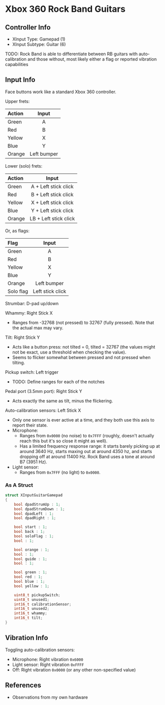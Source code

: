 # Xbox 360 Rock Band Guitars

## Controller Info

- XInput Type: Gamepad (1)
- XInput Subtype: Guitar (6)

TODO: Rock Band is able to differentiate between RB guitars with auto-calibration and those without, most likely either a flag or reported vibration capabilities

## Input Info

Face buttons work like a standard Xbox 360 controller.

Upper frets:

| Action | Input       |
| :----- | :---:       |
| Green  | A           |
| Red    | B           |
| Yellow | X           |
| Blue   | Y           |
| Orange | Left bumper |

Lower (solo) frets:

| Action | Input                 |
| :----- | :---:                 |
| Green  | A + Left stick click  |
| Red    | B + Left stick click  |
| Yellow | X + Left stick click  |
| Blue   | Y + Left stick click  |
| Orange | LB + Left stick click |

Or, as flags:

| Flag      | Input            |
| :---      | :---:            |
| Green     | A                |
| Red       | B                |
| Yellow    | X                |
| Blue      | Y                |
| Orange    | Left bumper      |
| Solo flag | Left stick click |

Strumbar: D-pad up/down

Whammy: Right Stick X

- Ranges from -32768 (not pressed) to 32767 (fully pressed). Note that the actual max may vary.

Tilt: Right Stick Y

- Acts like a button press: not tilted = 0, tilted = 32767 (the values might not be exact, use a threshold when checking the value).
- Seems to flicker somewhat between pressed and not pressed when tilting.

Pickup switch: Left trigger

- TODO: Define ranges for each of the notches 

Pedal port (3.5mm port): Right Stick Y

- Acts exactly the same as tilt, minus the flickering.

Auto-calibration sensors: Left Stick X

- Only one sensor is ever active at a time, and they both use this axis to report their state.
- Microphone:
  - Ranges from `0x0000` (no noise) to `0x7FFF` (roughly, doesn't actually reach this but it's so close it might as well).
  - Has a limited frequency response range: it starts barely picking up at around 3640 Hz, starts maxing out at around 4350 hz, and starts dropping off at around 11400 Hz. Rock Band uses a tone at around B7 (3951 Hz).
- Light sensor:
  - Ranges from `0x7FFF` (no light) to `0x0000`.

### As A Struct

```cpp
struct XInputGuitarGamepad
{
    bool dpadStrumUp : 1;
    bool dpadStrumDown : 1;
    bool dpadLeft : 1;
    bool dpadRight : 1;

    bool start : 1;
    bool back : 1;
    bool soloFlag : 1;
    bool : 1;

    bool orange : 1;
    bool : 1;
    bool guide : 1;
    bool : 1;

    bool green : 1;
    bool red : 1;
    bool blue : 1;
    bool yellow : 1;

    uint8_t pickupSwitch;
    uint8_t unused1;
    int16_t calibrationSensor;
    int16_t unused2;
    int16_t whammy;
    int16_t tilt;
}
```

## Vibration Info

Toggling auto-calibration sensors:

- Microphone: Right vibration `0x6000`
- Light sensor: Right vibration `0xFFFF`
- Off: Right vibration `0x0000` (or any other non-specified value)

## References

- Observations from my own hardware
